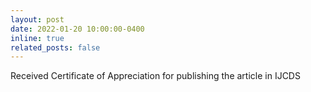 ```yaml
---
layout: post
date: 2022-01-20 10:00:00-0400
inline: true
related_posts: false
---
```

Received Certificate of Appreciation for publishing the article in IJCDS